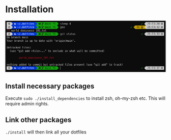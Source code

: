 # Installation
![Example image of the terminal after dotfile installation](https://raw.githubusercontent.com/LBBO/dotfiles/main/screenshot.png "Example image of the terminal after dotfile installation")

## Install necessary packages
Execute `sudo ./install_dependencies` to install zsh, oh-my-zsh etc. This will require admin rights.

## Link other packages
`./install` will then link all your dotfiles
